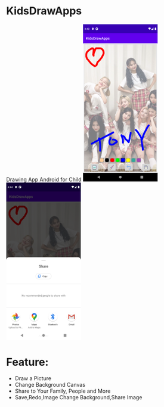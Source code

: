 # KidsDrawApps
Drawing App Android for Child
<img src="https://raw.githubusercontent.com/tonyhart7/KidsDrawApps/assets/test1.png" alt="drawing" width="200"/> <img src="https://raw.githubusercontent.com/tonyhart7/KidsDrawApps/assets/test2.png" alt="drawing" width="200"/>


# Feature:
- Draw a Picture 
- Change Background Canvas 
- Share to Your Family, People and More 
- Save,Redo,Image Change Background,Share Image 
